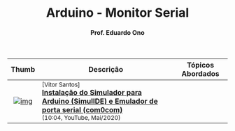 <h1 align="center">Arduino - Monitor Serial</h1>

<h4 align="center">Prof. Eduardo Ono</h4>

&nbsp;

| Thumb | Descrição | Tópicos Abordados |
| :-: | --- | --- |
| [![img](https://img.youtube.com/vi/01j5eJVQ6os/default.jpg)](https://www.youtube.com/watch?v=01j5eJVQ6os) | <sup>[Vitor Santos]</sup><br>[__Instalação do Simulador para Arduino (SimulIDE) e Emulador de porta serial (com0com)__](https://www.youtube.com/watch?v=01j5eJVQ6os)<br><sub>(10:04, YouTube, Mai/2020)</sub> | 

&nbsp;

